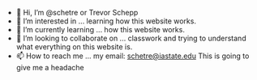 - 👋 Hi, I’m @schetre or Trevor Schepp 
- 👀 I’m interested in ... learning how this website works.
- 🌱 I’m currently learning ... how this website works.
- 💞️ I’m looking to collaborate on ... classwork and trying to understand what everything on this website is. 
- 📫 How to reach me ... my email: schetre@iastate.edu
This is going to give me a headache
<!---
schetre/schetre is a ✨ special ✨ repository because its `README.md` (this file) appears on your GitHub profile.
You can click the Preview link to take a look at your changes.
--->
